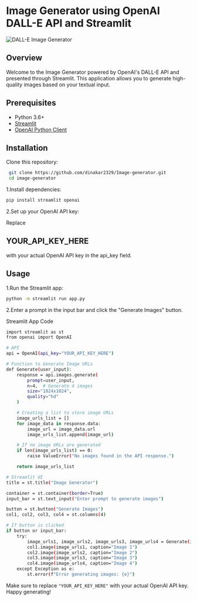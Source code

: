 # Image Generator using OpenAI DALL-E API and Streamlit

![DALL-E Image Generator](https://th.bing.com/th/id/OIP.95j4haQlg2n-TbN8JjY-UQHaCY?rs=1&pid=ImgDetMain)

## Overview

Welcome to the Image Generator powered by OpenAI's DALL-E API and presented through Streamlit. This application allows you to generate high-quality images based on your textual input.

## Prerequisites

- Python 3.6+
- [Streamlit](https://streamlit.io/)
- [OpenAI Python Client](https://github.com/openai/openai-python)

## Installation

Clone this repository:

  ```bash
   git clone https://github.com/dinakar2329/Image-generator.git
   cd image-generator
```

1.Install dependencies:
   ```bash
   pip install streamlit openai
```
2.Set up your OpenAI API key:

Replace 
## YOUR_API_KEY_HERE
with your actual OpenAI API key in the api_key field.

## Usage
1.Run the Streamlit app:
   ```bash
   python -m streamlit run app.py
```
2.Enter a prompt in the input bar and click the "Generate Images" button.

Streamlit App Code
```bash
import streamlit as st
from openai import OpenAI

# API
api = OpenAI(api_key="YOUR_API_KEY_HERE")

# Function to Generate Image URLs
def Generate(user_input):
    response = api.images.generate(
        prompt=user_input,
        n=4,  # Generate 4 images
        size="1024x1024",
        quality="hd"
    )

    # Creating a list to store image URLs
    image_urls_list = []
    for image_data in response.data:
        image_url = image_data.url
        image_urls_list.append(image_url)

    # If no image URLs are generated
    if len(image_urls_list) == 0:
        raise ValueError("No images found in the API response.")

    return image_urls_list

# Streamlit UI
title = st.title("Image Generator")

container = st.container(border=True)
input_bar = st.text_input("Enter prompt to generate images")

button = st.button("Generate Images")
col1, col2, col3, col4 = st.columns(4)

# If button is clicked
if button or input_bar:
    try:
        image_urls1, image_urls2, image_urls3, image_urls4 = Generate(input_bar)
        col1.image(image_urls1, caption="Image 1")
        col2.image(image_urls2, caption="Image 2")
        col3.image(image_urls3, caption="Image 3")
        col4.image(image_urls4, caption="Image 4")
    except Exception as e:
        st.error(f"Error generating images: {e}") 
```
Make sure to replace ```"YOUR_API_KEY_HERE"``` with your actual OpenAI API key. Happy generating!
